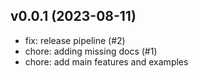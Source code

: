 ## v0.0.1 (2023-08-11)


- fix: release pipeline (#2)
- chore: adding missing docs (#1)
- chore: add main features and examples
